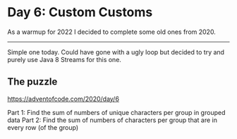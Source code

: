 # Day 6: Custom Customs

As a warmup for 2022 I decided to complete some old ones from 2020.

---

Simple one today. Could have gone with a ugly loop but decided to try and purely use Java 8 Streams for this one.

## The puzzle

https://adventofcode.com/2020/day/6

Part 1: Find the sum of numbers of unique characters per group in grouped data
Part 2: Find the sum of numbers of characters per group that are in every row (of the group)